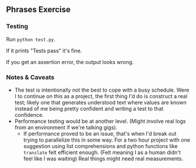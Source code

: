 ## Phrases Exercise

### Testing

Run `python test.py`.

If it prints "Tests pass" it's fine.

If you get an assertion error, the output looks wrong.


### Notes & Caveats

* The test is intentionally not the best to cope with a busy schedule.
  Were I to continue on this as a project,
  the first thing I'd do is construct a real test;
  likely one that generates understood text where values are known instead of me being pretty confident and writing a test to that confidence.
* Performance testing would be at another level.
  (Might involve real logs from an environment if we're talking gigs).
  * If performance proved to be an issue,
    that's when I'd break out trying to parallelize this in some way.
    For a two hour project with one suggestion using list comprehensions and python functions like `translate` felt efficient enough.
    (Felt meaning I as a human didn't feel like I was waiting)
    Real things might need real measurements.
